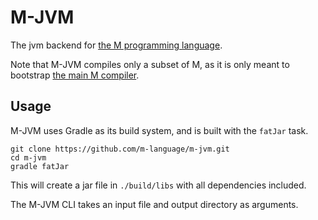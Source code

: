 M-JVM
=====

The jvm backend for [the M programming language](https://m-language.github.io/).

Note that M-JVM compiles only a subset of M, as it is only meant to 
bootstrap [the main M compiler](https://github.com/m-language/m-compiler).

Usage
-----

M-JVM uses Gradle as its build system, and is built with the `fatJar`
task.

    git clone https://github.com/m-language/m-jvm.git
    cd m-jvm
    gradle fatJar

This will create a jar file in `./build/libs` with all dependencies
included.

The M-JVM CLI takes an input file and output directory as arguments.
